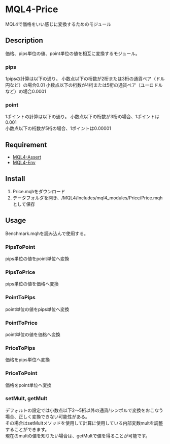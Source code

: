 # MQL4-Price
MQL4で価格をいい感じに変換するためのモジュール


## Description
価格、pips単位の値、point単位の値を相互に変換するモジュール。  

### pips
1pipsの計算は以下の通り。
小数点以下の桁数が2桁または3桁の通貨ペア（ドル円など）の場合0.01
小数点以下の桁数が4桁または5桁の通貨ペア（ユーロドルなど）の場合0.0001

### point
1ポイントの計算は以下の通り。
小数点以下の桁数が3桁の場合、1ポイントは0.001  
小数点以下の桁数が5桁の場合、1ポイントは0.00001


## Requirement
- [MQL4-Assert](https://github.com/KeisukeIwabuchi/MQL4-Assert)
- [MQL4-Env](https://github.com/KeisukeIwabuchi/MQL4-Env)


## Install
1. Price.mqhをダウンロード
2. データフォルダを開き、/MQL4/Includes/mql4_modules/Price/Price.mqhとして保存


## Usage
Benchmark.mqhを読み込んで使用する。  

### PipsToPoint
pips単位の値をpoint単位へ変換  

### PipsToPrice
pips単位の値を価格へ変換  

### PointToPips
point単位の値をpips単位へ変換  

### PointToPrice
point単位の値を価格へ変換  

### PriceToPips
価格をpips単位へ変換  

### PriceToPoint
価格をpoint単位へ変換  

### setMult, getMult
デフォルトの設定では小数点以下2～5桁以外の通貨/シンボルで変換をおこなう場合、正しく変換できない可能性がある。  
その場合はsetMultメソッドを使用して計算に使用している内部変数multを調整することができます。  
現在のmultの値を知りたい場合は、getMultで値を得ることが可能です。  
